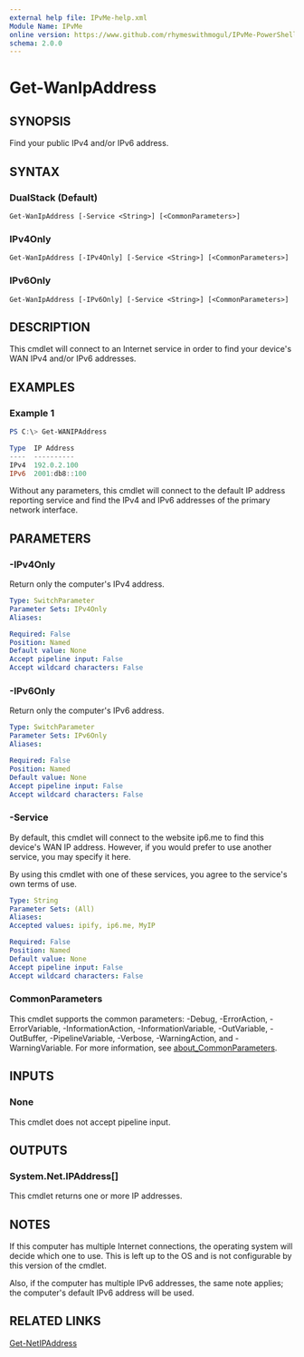 ```yaml
---
external help file: IPvMe-help.xml
Module Name: IPvMe
online version: https://www.github.com/rhymeswithmogul/IPvMe-PowerShell/man/en-US/Get-WanIpAddress.md
schema: 2.0.0
---
```


# Get-WanIpAddress

## SYNOPSIS
Find your public IPv4 and/or IPv6 address.

## SYNTAX

### DualStack (Default)
```
Get-WanIpAddress [-Service <String>] [<CommonParameters>]
```

### IPv4Only
```
Get-WanIpAddress [-IPv4Only] [-Service <String>] [<CommonParameters>]
```

### IPv6Only
```
Get-WanIpAddress [-IPv6Only] [-Service <String>] [<CommonParameters>]
```

## DESCRIPTION
This cmdlet will connect to an Internet service in order to find your device's WAN IPv4 and/or IPv6 addresses.

## EXAMPLES

### Example 1
```powershell
PS C:\> Get-WANIPAddress

Type  IP Address
----  ----------
IPv4  192.0.2.100
IPv6  2001:db8::100
```

Without any parameters, this cmdlet will connect to the default IP address reporting service and find the IPv4 and IPv6 addresses of the primary network interface.

## PARAMETERS

### -IPv4Only
Return only the computer's IPv4 address.

```yaml
Type: SwitchParameter
Parameter Sets: IPv4Only
Aliases:

Required: False
Position: Named
Default value: None
Accept pipeline input: False
Accept wildcard characters: False
```

### -IPv6Only
Return only the computer's IPv6 address.

```yaml
Type: SwitchParameter
Parameter Sets: IPv6Only
Aliases:

Required: False
Position: Named
Default value: None
Accept pipeline input: False
Accept wildcard characters: False
```

### -Service
By default, this cmdlet will connect to the website ip6.me to find this device's WAN IP address.  However, if you would prefer to use another service, you may specify it here.

By using this cmdlet with one of these services, you agree to the service's own terms of use.

```yaml
Type: String
Parameter Sets: (All)
Aliases:
Accepted values: ipify, ip6.me, MyIP

Required: False
Position: Named
Default value: None
Accept pipeline input: False
Accept wildcard characters: False
```

### CommonParameters
This cmdlet supports the common parameters: -Debug, -ErrorAction, -ErrorVariable, -InformationAction, -InformationVariable, -OutVariable, -OutBuffer, -PipelineVariable, -Verbose, -WarningAction, and -WarningVariable. For more information, see [about_CommonParameters](http://go.microsoft.com/fwlink/?LinkID=113216).

## INPUTS

### None
This cmdlet does not accept pipeline input.

## OUTPUTS

### System.Net.IPAddress[]
This cmdlet returns one or more IP addresses.

## NOTES
If this computer has multiple Internet connections, the operating system will decide which one to use.  This is left up to the OS and is not configurable by this version of the cmdlet.

Also, if the computer has multiple IPv6 addresses, the same note applies;  the computer's default IPv6 address will be used.

## RELATED LINKS

[Get-NetIPAddress]()
